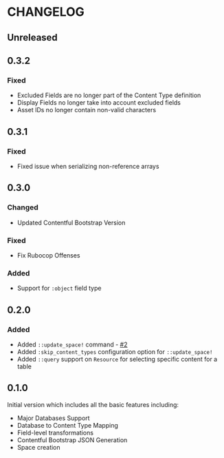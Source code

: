 # CHANGELOG

## Unreleased

## 0.3.2

### Fixed
* Excluded Fields are no longer part of the Content Type definition
* Display Fields no longer take into account excluded fields
* Asset IDs no longer contain non-valid characters

## 0.3.1

### Fixed
* Fixed issue when serializing non-reference arrays

## 0.3.0

### Changed
* Updated Contentful Bootstrap Version

### Fixed
* Fix Rubocop Offenses

### Added
* Support for `:object` field type

## 0.2.0

### Added
* Added `::update_space!` command - [#2](https://github.com/contentful/contentful-database-importer.rb/issues/2)
* Added `:skip_content_types` configuration option for `::update_space!`
* Added `::query` support on `Resource` for selecting specific content for a table

## 0.1.0

Initial version which includes all the basic features including:

* Major Databases Support
* Database to Content Type Mapping
* Field-level transformations
* Contentful Bootstrap JSON Generation
* Space creation

